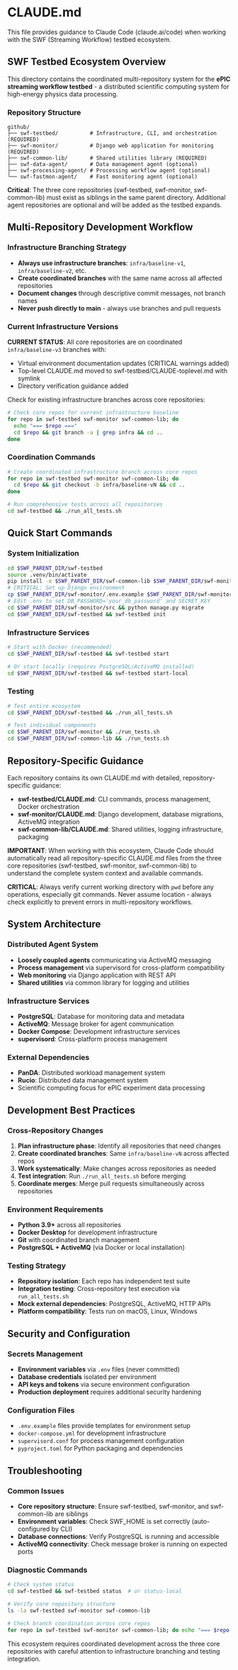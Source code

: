 # CLAUDE.md

This file provides guidance to Claude Code (claude.ai/code) when working with the SWF (Streaming Workflow) testbed ecosystem.

## SWF Testbed Ecosystem Overview

This directory contains the coordinated multi-repository system for the **ePIC streaming workflow testbed** - a distributed scientific computing system for high-energy physics data processing.

### Repository Structure
```
github/
├── swf-testbed/          # Infrastructure, CLI, and orchestration (REQUIRED)
├── swf-monitor/          # Django web application for monitoring (REQUIRED)
├── swf-common-lib/       # Shared utilities library (REQUIRED)
├── swf-data-agent/       # Data management agent (optional)
├── swf-processing-agent/ # Processing workflow agent (optional)
└── swf-fastmon-agent/    # Fast monitoring agent (optional)
```

**Critical**: The three core repositories (swf-testbed, swf-monitor, swf-common-lib) must exist as siblings in the same parent directory. Additional agent repositories are optional and will be added as the testbed expands.

## Multi-Repository Development Workflow

### Infrastructure Branching Strategy
- **Always use infrastructure branches**: `infra/baseline-v1`, `infra/baseline-v2`, etc.
- **Create coordinated branches** with the same name across all affected repositories
- **Document changes** through descriptive commit messages, not branch names
- **Never push directly to main** - always use branches and pull requests

### Current Infrastructure Versions
**CURRENT STATUS**: All core repositories are on coordinated `infra/baseline-v3` branches with:
- Virtual environment documentation updates (CRITICAL warnings added)
- Top-level CLAUDE.md moved to swf-testbed/CLAUDE-toplevel.md with symlink
- Directory verification guidance added

Check for existing infrastructure branches across core repositories:
```bash
# Check core repos for current infrastructure baseline
for repo in swf-testbed swf-monitor swf-common-lib; do
  echo "=== $repo ===" 
  cd $repo && git branch -a | grep infra && cd ..
done
```

### Coordination Commands
```bash
# Create coordinated infrastructure branch across core repos
for repo in swf-testbed swf-monitor swf-common-lib; do
  cd $repo && git checkout -b infra/baseline-vN && cd ..
done

# Run comprehensive tests across all repositories
cd swf-testbed && ./run_all_tests.sh
```

## Quick Start Commands

### System Initialization
```bash
cd $SWF_PARENT_DIR/swf-testbed
source .venv/bin/activate
pip install -e $SWF_PARENT_DIR/swf-common-lib $SWF_PARENT_DIR/swf-monitor .
# CRITICAL: Set up Django environment
cp $SWF_PARENT_DIR/swf-monitor/.env.example $SWF_PARENT_DIR/swf-monitor/.env
# Edit .env to set DB_PASSWORD='your_db_password' and SECRET_KEY
cd $SWF_PARENT_DIR/swf-monitor/src && python manage.py migrate
cd $SWF_PARENT_DIR/swf-testbed && swf-testbed init
```

### Infrastructure Services
```bash
# Start with Docker (recommended)
cd $SWF_PARENT_DIR/swf-testbed && swf-testbed start

# Or start locally (requires PostgreSQL/ActiveMQ installed)
cd $SWF_PARENT_DIR/swf-testbed && swf-testbed start-local
```

### Testing
```bash
# Test entire ecosystem
cd $SWF_PARENT_DIR/swf-testbed && ./run_all_tests.sh

# Test individual components
cd $SWF_PARENT_DIR/swf-monitor && ./run_tests.sh
cd $SWF_PARENT_DIR/swf-common-lib && ./run_tests.sh
```

## Repository-Specific Guidance

Each repository contains its own CLAUDE.md with detailed, repository-specific guidance:

- **swf-testbed/CLAUDE.md**: CLI commands, process management, Docker orchestration
- **swf-monitor/CLAUDE.md**: Django development, database migrations, ActiveMQ integration  
- **swf-common-lib/CLAUDE.md**: Shared utilities, logging infrastructure, packaging

**IMPORTANT**: When working with this ecosystem, Claude Code should automatically read all repository-specific CLAUDE.md files from the three core repositories (swf-testbed, swf-monitor, swf-common-lib) to understand the complete system context and available commands.

**CRITICAL**: Always verify current working directory with `pwd` before any operations, especially git commands. Never assume location - always check explicitly to prevent errors in multi-repository workflows.

## System Architecture

### Distributed Agent System
- **Loosely coupled agents** communicating via ActiveMQ messaging
- **Process management** via supervisord for cross-platform compatibility
- **Web monitoring** via Django application with REST API
- **Shared utilities** via common library for logging and utilities

### Infrastructure Services
- **PostgreSQL**: Database for monitoring data and metadata
- **ActiveMQ**: Message broker for agent communication
- **Docker Compose**: Development infrastructure services
- **supervisord**: Cross-platform process management

### External Dependencies
- **PanDA**: Distributed workload management system
- **Rucio**: Distributed data management system
- Scientific computing focus for ePIC experiment data processing

## Development Best Practices

### Cross-Repository Changes
1. **Plan infrastructure phase**: Identify all repositories that need changes
2. **Create coordinated branches**: Same `infra/baseline-vN` across affected repos
3. **Work systematically**: Make changes across repositories as needed
4. **Test integration**: Run `./run_all_tests.sh` before merging
5. **Coordinate merges**: Merge pull requests simultaneously across repositories

### Environment Requirements
- **Python 3.9+** across all repositories
- **Docker Desktop** for development infrastructure
- **Git** with coordinated branch management
- **PostgreSQL + ActiveMQ** (via Docker or local installation)

### Testing Strategy
- **Repository isolation**: Each repo has independent test suite
- **Integration testing**: Cross-repository test execution via `run_all_tests.sh`
- **Mock external dependencies**: PostgreSQL, ActiveMQ, HTTP APIs
- **Platform compatibility**: Tests run on macOS, Linux, Windows

## Security and Configuration

### Secrets Management
- **Environment variables** via `.env` files (never committed)
- **Database credentials** isolated per environment
- **API keys and tokens** via secure environment configuration
- **Production deployment** requires additional security hardening

### Configuration Files
- `.env.example` files provide templates for environment setup
- `docker-compose.yml` for development infrastructure
- `supervisord.conf` for process management configuration
- `pyproject.toml` for Python packaging and dependencies

## Troubleshooting

### Common Issues
- **Core repository structure**: Ensure swf-testbed, swf-monitor, and swf-common-lib are siblings
- **Environment variables**: Check SWF_HOME is set correctly (auto-configured by CLI)
- **Database connections**: Verify PostgreSQL is running and accessible
- **ActiveMQ connectivity**: Check message broker is running on expected ports

### Diagnostic Commands
```bash
# Check system status
cd swf-testbed && swf-testbed status  # or status-local

# Verify core repository structure
ls -la swf-testbed swf-monitor swf-common-lib

# Check branch coordination across core repos
for repo in swf-testbed swf-monitor swf-common-lib; do echo "=== $repo ===" && cd $repo && git branch && cd ..; done
```

This ecosystem requires coordinated development across the three core repositories with careful attention to infrastructure branching and testing integration.